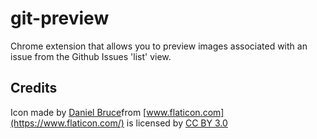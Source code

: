 # git-preview
Chrome extension that allows you to preview images associated with an issue from the Github Issues 'list' view.

## Credits
Icon made by [Daniel Bruce](https://www.flaticon.com/authors/daniel-bruce)from [www.flaticon.com](https://www.flaticon.com/) is licensed by [CC BY 3.0](http://creativecommons.org/licenses/by/3.0/)